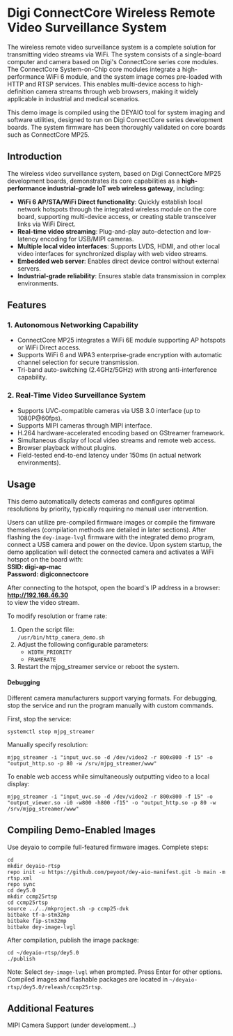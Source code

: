 # **Digi ConnectCore Wireless Remote Video Surveillance System**
The wireless remote video surveillance system is a complete solution for transmitting video streams via WiFi. The system consists of a single-board computer and camera based on Digi's ConnectCore series core modules. The ConnectCore System-on-Chip core modules integrate a high-performance WiFi 6 module, and the system image comes pre-loaded with HTTP and RTSP services. This enables multi-device access to high-definition camera streams through web browsers, making it widely applicable in industrial and medical scenarios.

This demo image is compiled using the DEYAIO tool for system imaging and software utilities, designed to run on Digi ConnectCore series development boards. The system firmware has been thoroughly validated on core boards such as ConnectCore MP25.

## Introduction
The wireless video surveillance system, based on Digi ConnectCore MP25 development boards, demonstrates its core capabilities as a **high-performance industrial-grade IoT web wireless gateway**, including:
- **WiFi 6 AP/STA/WiFi Direct functionality**: Quickly establish local network hotspots through the integrated wireless module on the core board, supporting multi-device access, or creating stable transceiver links via WiFi Direct.
- **Real-time video streaming**: Plug-and-play auto-detection and low-latency encoding for USB/MIPI cameras.
- **Multiple local video interfaces**: Supports LVDS, HDMI, and other local video interfaces for synchronized display with web video streams.
- **Embedded web server**: Enables direct device control without external servers.
- **Industrial-grade reliability**: Ensures stable data transmission in complex environments.

## **Features**
### 1. Autonomous Networking Capability
- ConnectCore MP25 integrates a WiFi 6E module supporting AP hotspots or WiFi Direct access.
- Supports WiFi 6 and WPA3 enterprise-grade encryption with automatic channel selection for secure transmission.
- Tri-band auto-switching (2.4GHz/5GHz) with strong anti-interference capability.

### 2. Real-Time Video Surveillance System
- Supports UVC-compatible cameras via USB 3.0 interface (up to 1080P@60fps).
- Supports MIPI cameras through MIPI interface.
- H.264 hardware-accelerated encoding based on GStreamer framework.
- Simultaneous display of local video streams and remote web access.
- Browser playback without plugins.
- Field-tested end-to-end latency under 150ms (in actual network environments).

## **Usage**
This demo automatically detects cameras and configures optimal resolutions by priority, typically requiring no manual user intervention.

Users can utilize pre-compiled firmware images or compile the firmware themselves (compilation methods are detailed in later sections). After flashing the `dey-image-lvgl` firmware with the integrated demo program, connect a USB camera and power on the device. Upon system startup, the demo application will detect the connected camera and activates a WiFi hotspot on the board with:  
**SSID: digi-ap-mac**  
**Password: digiconnectcore**  

After connecting to the hotspot, open the board's IP address in a browser:  
**http://192.168.46.30**  
to view the video stream.  

To modify resolution or frame rate:  
1. Open the script file:  
   `/usr/bin/http_camera_demo.sh`  
2. Adjust the following configurable parameters:  
   - `WIDTH_PRIORITY`  
   - `FRAMERATE`  
3. Restart the mjpg_streamer service or reboot the system.

#### Debugging
Different camera manufacturers support varying formats. For debugging, stop the service and run the program manually with custom commands.

First, stop the service:
```
systemctl stop mjpg_streamer
```
Manually specify resolution:
```
mjpg_streamer -i "input_uvc.so -d /dev/video2 -r 800x800 -f 15" -o "output_http.so -p 80 -w /srv/mjpg_streamer/www"
```
To enable web access while simultaneously outputting video to a local display:
```
mjpg_streamer -i "input_uvc.so -d /dev/video2 -r 800x800 -f 15" -o "output_viewer.so -i0 -w800 -h800 -f15" -o "output_http.so -p 80 -w /srv/mjpg_streamer/www"
```

## **Compiling Demo-Enabled Images**
Use deyaio to compile full-featured firmware images. Complete steps:

```
cd
mkdir deyaio-rtsp
repo init -u https://github.com/peyoot/dey-aio-manifest.git -b main -m rtsp.xml
repo sync
cd dey5.0
mkdir ccmp25rtsp
cd ccmp25rtsp
source ../../mkproject.sh -p ccmp25-dvk
bitbake tf-a-stm32mp
bitbake fip-stm32mp
bitbake dey-image-lvgl
```
After compilation, publish the image package:

```
cd ~/deyaio-rtsp/dey5.0
./publish
```

Note: Select `dey-image-lvgl` when prompted. Press Enter for other options. Compiled images and flashable packages are located in `~/deyaio-rtsp/dey5.0/releash/ccmp25rtsp`.

## **Additional Features**
MIPI Camera Support (under development...)


